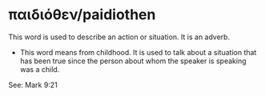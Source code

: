 # παιδιόθεν/paidiothen
This word is used to describe an action or situation. It is an adverb.
* This word means from childhood. It is used to talk about a situation that has been true since the person about whom the speaker is speaking was a child.

See: Mark 9:21
